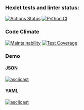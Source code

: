 ### Hexlet tests and linter status:
[![Actions Status](https://github.com/pestrukha/python-project-50/actions/workflows/hexlet-check.yml/badge.svg)](https://github.com/pestrukha/python-project-50/actions)
[![Python CI](https://github.com/pestrukha/python-project-50/actions/workflows/pyci.yml/badge.svg)](https://github.com/pestrukha/python-project-50/actions/workflows/pyci.yml)
### Code Climate 
[![Maintainability](https://api.codeclimate.com/v1/badges/9fe27a511695c1c8de16/maintainability)](https://codeclimate.com/github/pestrukha/python-project-50/maintainability)
[![Test Coverage](https://api.codeclimate.com/v1/badges/9fe27a511695c1c8de16/test_coverage)](https://codeclimate.com/github/pestrukha/python-project-50/test_coverage)
### Demo
#### JSON
[![asciicast](https://asciinema.org/a/659771.svg)](https://asciinema.org/a/659771)
#### YAML
[![asciicast](https://asciinema.org/a/661798.svg)](https://asciinema.org/a/661798)
